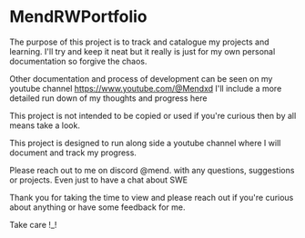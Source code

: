 # MendRWPortfolio

The purpose of this project is to track and catalogue my projects and learning. I'll try and keep it neat but it really is just for my own personal documentation so forgive the chaos.

Other documentation and process of development can be seen on my youtube channel https://www.youtube.com/@Mendxd
I'll include a more detailed run down of my thoughts and progress here

This project is not intended to be copied or used if you're curious then by all means take a look.

This project is designed to run along side a youtube channel where I will document and track my progress.

Please reach out to me on discord @mend.
with any questions, suggestions or projects. Even just to have a chat about SWE

Thank you for taking the time to view and please reach out if you're curious about anything or have some feedback for me.

Take care !_!
